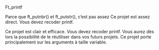 Ft_printf

Parce que ft_putnbr() et ft_putstr(), c’est pas assez
Ce projet est assez direct. Vous devez recoder printf.


Ce projet est clair et efficace. Vous devez recoder printf. Vous aurez dès lors la possibilité de le réutiliser dans vos futurs projets. Ce projet porte principalement sur les arguments à taille variable.
